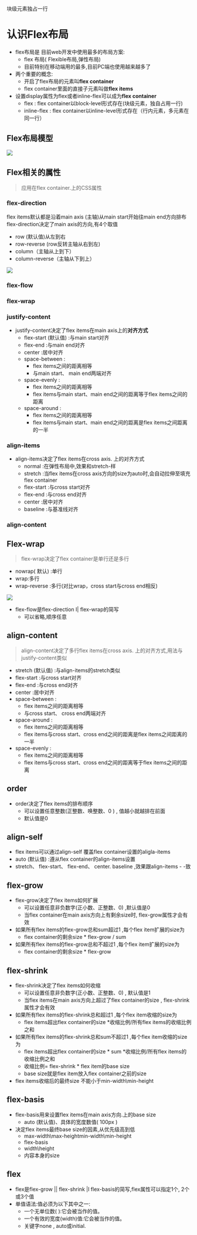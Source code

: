 块级元素独占一行

# 认识Flex布局

- flex布局是 目前web开发中使用最多的布局方案: 
  - flex 布局( Flexible布局,弹性布局)
  - 目前特别在移动端用的最多,目前PC端也使用越来越多了
- 两个重要的概念:
  - 开启了flex布局的元素叫**flex container**
  - flex container里面的直接子元素叫做**flex items**
- 设置display属性为flex或者inline-flex可以成为**flex container**
  - flex : flex container以block-level形式存在(块级元素，独自占用一行)
  - inline-flex : flex container以inline-level形式存在（行内元素，多元素在同一行）

## Flex布局模型

![](https://i.loli.net/2020/05/02/pGdeM4Z3xEcCAlV.png)

## Flex相关的属性

> 应用在flex container.上的CSS属性

### flex-direction

flex items默认都是沿着main axis (主轴)从main start开始往main end方向排布flex-direction决定了main axis的方向,有4个取值

- row (默认值)从左到右
- row-reverse (row反转主轴从右到左)
-  column（主轴从上到下）
- column-reverse（主轴从下到上）

![](https://i.loli.net/2020/05/02/BbF4DqcHaj5EKsP.png)

### flex-flow

### flex-wrap

### justify-content

- justify-content决定了flex items在main axis上的**对齐方式**
  - flex-start (默认值) :与main start对齐
  - flex-end :与main end对齐
  - center :居中对齐
  - space-between :
    - flex items之间的距离相等
    - 与main start、 main end两端对齐
  - space-evenly :
    - flex items之间的距离相等
    - flex items与main start、main end之间的距离等于flex items之间的距离
  - space-around :
    - flex items之间的距离相等
    - flex items与main start、main end之间的距离是flex items之间距离的一半

### align-items

- align-items决定了flex items在cross axis. 上的对齐方式
  - normal :在弹性布局中,效果和stretch-样
  - stretch :当flex items在cross axis方向的size为auto时,会自动拉伸至填充flex container
  - flex-start :与cross start对齐
  - flex-end :与cross end对齐
  - center :居中对齐
  - baseline :与基准线对齐

### align-content

## Flex-wrap

> flex-wrap决定了flex container是单行还是多行

- nowrap( 默认) :单行
- wrap:多行
- wrap-reverse :多行(对比wrap，cross start与cross end相反)

![](https://i.loli.net/2020/05/02/I91ZTalC5YEUPy8.png)

- flex-flow是flex-direction I| flex-wrap的简写
  - 可以省略,顺序任意

## align-content

>  align-content决定了多行flex items在cross axis. 上的对齐方式,用法与justify-content类似

- stretch (默认值) :与align-items的stretch类似
- flex-start :与cross start对齐
- flex-end :与cross end对齐
- center :居中对齐
- space-between :
  - flex items之间的距离相等
  - 与cross start、 cross end两端对齐
- space-around :
  - flex items之间的距离相等
  - flex items与cross start、cross end之间的距离是flex items之间距离的一半
- space-evenly :
  - flex items之间的距离相等
  - flex items与cross start、cross end之间的距离等于flex items之间的距离

## order

- order决定了flex items的排布顺序
  - 可以设置任意整数(正整数、唤整数、0 ) , 值越小就越排在前面
  - 默认值是0

## align-self

- flex items可以通过align-self 覆盖flex container设置的aligla-items
- auto (默认值) :遵从flex container的align-items设置
- stretch、 flex-start、 flex-end、 center. baseline ,效果跟align-items - -致

## flex-grow

- flex-grow决定了flex items如何扩展
  - 可以设置任意非负数字(正小数、正整数、0) ,默认值是0
  - 当flex container在main axis方向上有剩余size时, flex-grow属性才会有效
- 如果所有flex items的flex-grow总和sum超过1 ,每个flex item扩展的size为
  - flex container的剩余size * flex-grow / sum
- 如果所有flex items的flex-grow总和不超过1 ,每个flex item扩展的size为
  - flex container的剩余size * flex-grow

## flex-shrink

- flex-shrink决定了flex items如何收缩
  - 可以设置任意非负数字(正小数、正整数、0) , 默认值是1
  - 当flex items在main axis方向上超过了flex container的size , flex-shrink属性才会有效
- 如果所有flex items的flex-shrink总和超过1 ,每个flex item收缩的size为
  -  flex items超出flex container的size *收缩比例/所有flex items的收缩比例之和
- 如果所有flex items的flex-shrink总和sum不超过1 ,每个flex item收缩的size为
  - flex items超出flex container的size * sum *收缩比例/所有flex items的收缩比例之和
  - 收缩比例= flex-shrink * flex item的base size
  - base size就是flex item放入flex container之前的size
- flex items收缩后的最终size 不能小于min-width\min-height

## flex-basis

- flex-basis用来设置flex items在main axis方向.上的base size
  - auto (默认值)、具体的宽度数值( 100px )
- 决定flex items最终base size的因素,从优先级高到低
  - max-width\max-heightmin-width\min-height
  - flex-basis
  - width\height
  - 内容本身的size

## flex

- flex是flex-grow || flex-shrink |I flex-basis的简写,flex属性可以指定1个, 2个或3个值
- 单值语法:值必须为以下其中之一:
  - 一个无单位数( <number>):它会被当作<flex-grow>的值。
  - 一个有效的宽度(width)值:它会被当作<flex-basis>的值。
  - 关键字none , auto或initial.